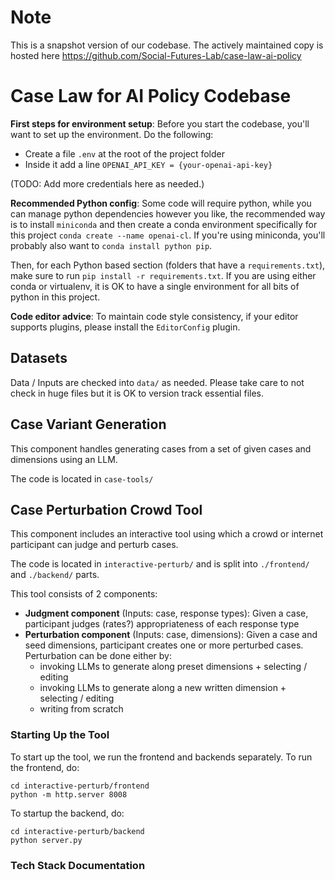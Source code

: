 # Note
This is a snapshot version of our codebase. The actively maintained copy is hosted here
<https://github.com/Social-Futures-Lab/case-law-ai-policy>

# Case Law for AI Policy Codebase
**First steps for environment setup**: Before you start the codebase, you'll want to
set up the environment. Do the following:

- Create a file `.env` at the root of the project folder
- Inside it add a line `OPENAI_API_KEY = {your-openai-api-key}`

(TODO: Add more credentials here as needed.)

**Recommended Python config**: Some code will require python, while you can manage python
dependencies however you like, the recommended way is to install `miniconda` and then
create a conda environment specifically for this project `conda create --name openai-cl`.
If you're using miniconda, you'll probably also want to `conda install python pip`.

Then, for each Python based section (folders that have a `requirements.txt`), make sure to
run `pip install -r requirements.txt`. If you are using either conda or virtualenv, it
is OK to have a single environment for all bits of python in this project.

**Code editor advice**: To maintain code style consistency, if your editor supports
plugins, please install the `EditorConfig` plugin.

## Datasets
Data / Inputs are checked into `data/` as needed. Please take care to not check in huge files
but it is OK to version track essential files.

## Case Variant Generation
This component handles generating cases from a set of given cases and dimensions using
an LLM.

The code is located in `case-tools/`

## Case Perturbation Crowd Tool
This component includes an interactive tool using which a crowd or internet participant
can judge and perturb cases.

The code is located in `interactive-perturb/` and is split into `./frontend/` and `./backend/` parts.

This tool consists of 2 components:
- **Judgment component** (Inputs: case, response types):
    Given a case, participant judges (rates?) appropriateness of each response type
- **Perturbation component** (Inputs: case, dimensions):
    Given a case and seed dimensions, participant creates one or more perturbed cases.
    Perturbation can be done either by:
    - invoking LLMs to generate along preset dimensions + selecting / editing
    - invoking LLMs to generate along a new written dimension + selecting / editing
    - writing from scratch

### Starting Up the Tool
To start up the tool, we run the frontend and backends separately. To run the frontend, do:

```
cd interactive-perturb/frontend
python -m http.server 8008
```

To startup the backend, do:
```
cd interactive-perturb/backend
python server.py
```

### Tech Stack Documentation

